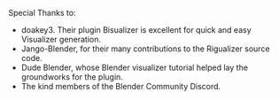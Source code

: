 Special Thanks to:  
- doakey3. Their plugin Bisualizer is excellent for quick and easy Visualizer generation.
- Jango-Blender, for their many contributions to the Rigualizer source code.
- Dude Blender, whose Blender visualizer tutorial helped lay the groundworks for the plugin.
- The kind members of the Blender Community Discord.
